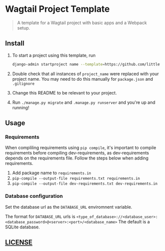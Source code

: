 # Wagtail Project Template

> A template for a Wagtail project with basic apps and a Webpack setup.

## Install

1.  To start a project using this template, run
    ```bash
    django-admin startproject name --template=https://github.com/littleweaver/wagtail-project-template.git
    ```

1.  Double check that all instances of `project_name` were replaced with your project name. You may need to do this manually for `package.json` and `.gitignore`

1.  Change this README to be relevant to your project.

1.  Run `./manage.py migrate` and `.manage.py runserver` and you're up and running!

## Usage

### Requirements
When compliling requirements using `pip compile`, it's important to compile requirements before compiling dev-requirements, as dev-requirements depends on the requirements file. Follow the steps below when adding requirements.

1.  Add package name to `requirements.in`
1.  `pip-compile --output-file requirements.txt requirements.in`
1.  `pip-compile --output-file dev-requirements.txt dev-requirements.in`

### Database configuration

Set the database url as the `DATABASE_URL` enviromnent variable.

The format for `DATABASE_URL` urls is
`<type_of_database>://<database_user>:<database_password>@<server>:<port>/<database_name>`
The default is a SQLite database.

## [LICENSE](LICENSE.md)
